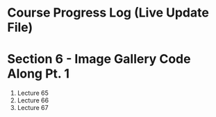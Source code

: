 # Course Progress Log (Live Update File)
# Section 6 - Image Gallery Code Along Pt. 1
1. Lecture 65
2. Lecture 66
3. Lecture 67

